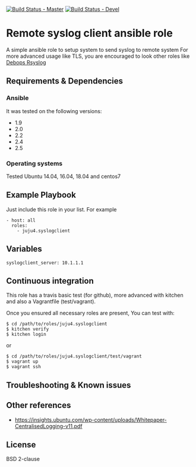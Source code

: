 [![Build Status - Master](https://travis-ci.org/juju4/ansible-syslogclient.svg?branch=master)](https://travis-ci.org/juju4/ansible-syslogclient)
[![Build Status - Devel](https://travis-ci.org/juju4/ansible-syslogclient.svg?branch=devel)](https://travis-ci.org/juju4/ansible-syslogclient/branches)
# Remote syslog client ansible role

A simple ansible role to setup system to send syslog to remote system
For more advanced usage like TLS, you are encouraged to look other roles like [Debops Rsyslog](https://github.com/debops/ansible-rsyslog)

## Requirements & Dependencies

### Ansible
It was tested on the following versions:
 * 1.9
 * 2.0
 * 2.2
 * 2.4
 * 2.5

### Operating systems

Tested Ubuntu 14.04, 16.04, 18.04 and centos7

## Example Playbook

Just include this role in your list.
For example

```
- host: all
  roles:
    - juju4.syslogclient
```

## Variables

```
syslogclient_server: 10.1.1.1
```

## Continuous integration

This role has a travis basic test (for github), more advanced with kitchen and also a Vagrantfile (test/vagrant).

Once you ensured all necessary roles are present, You can test with:
```
$ cd /path/to/roles/juju4.syslogclient
$ kitchen verify
$ kitchen login
```
or
```
$ cd /path/to/roles/juju4.syslogclient/test/vagrant
$ vagrant up
$ vagrant ssh
```

## Troubleshooting & Known issues

## Other references

* https://insights.ubuntu.com/wp-content/uploads/Whitepaper-CentralisedLogging-v11.pdf

## License

BSD 2-clause
